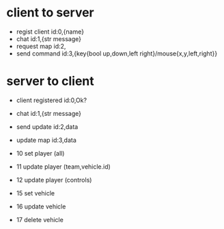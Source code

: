 # client to server
- regist client
  id:0,{name}
- chat
  id:1,{str message}
- request map
  id:2,
- send command
  id:3,{key{bool up,down,left right}/mouse{x,y,left,right}}


# server to client
- client registered
  id:0,Ok?
- chat
  id:1,{str message}
- send update
  id:2,data
- update map
  id:3,data

- 10 set player (all)
- 11 update player (team,vehicle.id)
- 12 update player (controls)

- 15 set vehicle
- 16 update vehicle
- 17 delete vehicle
